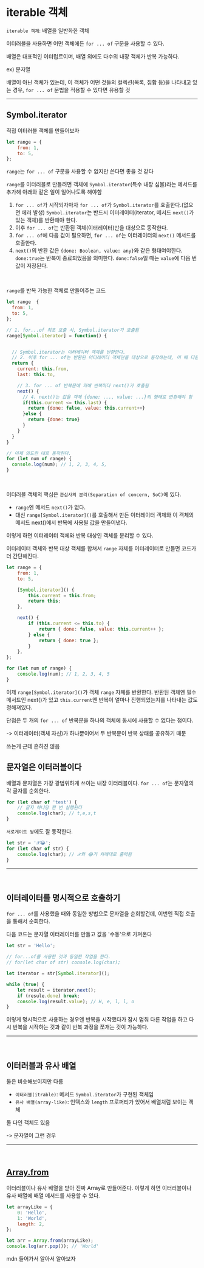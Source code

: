 # iterable 객체

`iterable 객체`: 배열을 일반화한 객체

이터러블을 사용하면 어떤 객체에든 `for ... of` 구문을 사용할 수 있다.

배열은 대표적인 이터럽르이며, 배열 외에도 다수의 내장 객체가 반복 가능하다.

ex) 문자열

배열이 아닌 객체가 있는데, 이 객체가 어떤 것들의 컬렉션(목록, 집합 등)을 나타내고 있는 경우, `for ... of` 문법을 적용할 수 있다면 유용할 것

---

## Symbol.iterator

직접 이터러블 객체를 만들어보자

```js
let range = {
	from: 1,
	to: 5,
};
```

`range`는 `for ... of` 구문을 사용할 수 없지만 쓴다면 좋을 것 같다<br>

`range`를 이터러블로 만들려면 객체에 `Symbol.iterator`(특수 내장 심볼)라는 메서드를 추가해 아래와 같은 일이 일어나도록 해야함

1. `for ... of`가 시작되자마자 `for ... of`가 `Symbol.iterator`를 호출한다.(없으면 에러 발생) `Symbol.iterator`는 반드시 이터레이터(iterator, 메서드 `next()`가 있는 객체)를 반환해야 한다.
2. 이후 `for ... of`는 반환된 객체(이터레이터)만을 대상으로 동작한다.
3. `for ... of`에 다음 값이 필요하면, `for ... of`는 이터레이터의 `next()` 메서드를 호출한다.
4. `next()`의 반환 값은 `{done: Boolean, value: any}`와 같은 형태여야한다. `done:true`는 반복이 종료되었음을 의미한다. `done:false`일 때는 `value`에 다음 번 값이 저장된다.

<br>

`range`를 반복 가능한 객체로 만들어주는 코드

```js
let range  {
  from: 1,
  to: 5,
};

// 1. for...of 최초 호출 시, Symbol.iterator가 호출됨
range[Symbol.iterator] = function() {


  // Symbol.iterator는 이터레이터 객체를 반환한다.
  // 2. 이후 for ... of는 반환된 이터레이터 객체만을 대상으로 동작하는데, 이 때 다음 값도 정해짐
  return {
    current: this.from,
    last: this.to,

    // 3. for ... of 반복문에 의해 반복마다 next()가 호출됨
    next() {
      // 4. next()는 값을 객체 {done: ..., value: ...}의 형태로 반환해야 함
      if(this.current <= this.last) {
        return {done: false, value: this.current++}
      }else {
        return {done: true}
      }
    }
  }
}

// 이제 의도한 대로 동작한다.
for (let num of range) {
  console.log(num); // 1, 2, 3, 4, 5,
}
```

<br>

이터러블 객체의 핵심은 `관심사의 분리(Separation of concern, SoC)`에 있다.

- `range`엔 메서드 `next()`가 없다.
- 대신 `range[Symbol.iterator]()`를 호출해서 만든 이터레이터 객체와 이 객체의 메서드 next()에서 반복에 사용될 값을 만들어낸다.

이렇게 하면 이터레이터 객체와 반복 대상인 객체를 분리할 수 있다.

이터레이터 객체와 반복 대상 객체를 합쳐서 `range` 자체를 이터레이터로 만들면 코드가 더 간단해진다.

```js
let range = {
	from: 1,
	to: 5,

	[Symbol.iterator]() {
		this.current = this.from;
		return this;
	},

	next() {
		if (this.current <= this.to) {
			return { done: false, value: this.current++ };
		} else {
			return { done: true };
		}
	},
};

for (let num of range) {
	console.log(num); // 1, 2, 3, 4, 5
}
```

이제 `range[Symbol.iterator]()`가 객체 `range` 자체를 반환한다. 반환된 객체엔 필수 메서드인 next()가 있고 `this.current`엔 반복이 얼마나 진행되었는지를 나타내는 값도 정해져있다.

단점은 두 개의 `for ... of` 반복문을 하나의 객체에 동시에 사용할 수 없다는 점이다.

-> 이터레이터(객체 자신)가 하나뿐이어서 두 반복문이 반복 상태를 공유하기 때문

쓰는게 근데 흔하진 않음

## 문자열은 이터러블이다

배열과 문자열은 가장 광범위하게 쓰이는 내장 이터러블이다.
`for ... of`는 문자열의 각 글자를 순회한다.

```js
for (let char of 'test') {
	// 글자 하나당 한 번 실행된다
	console.log(char); // t,e,s,t
}
```

`서로게이트 쌍`에도 잘 동작한다.

```js
let str = '𝒳😂';
for (let char of str) {
	console.log(char); // 𝒳와 😂가 차례대로 출력됨
}
```

---

<br>

## 이터레이터를 명시적으로 호출하기

`for ... of`를 사용했을 때와 동일한 방법으로 문자열을 순회할건데, 이번엔 직접 호출을 통해서 순회한다.

다음 코드는 문자열 이터레이터를 만들고 값을 '수동'으로 가져온다

```js
let str = 'Hello';

// for...of를 사용한 것과 동일한 작업을 한다.
// for(let char of str) console.log(char);

let iterator = str[Symbol.iterator]();

while (true) {
	let result = iterator.next();
	if (resule.done) break;
	console.log(result.value); // H, e, l, l, o
}
```

이렇게 명시적으로 사용하는 경우엔 반복을 시작했다가 잠시 멈춰 다른 작업을 하고 다시 반복을 시작하는 것과 같이 반복 과정을 쪼개는 것이 가능하다.

---

<br>

## 이터러블과 유사 배열

둘은 비슷해보이지만 다름

- `이터러블(itrable)`: 메서드 `Symbol.iterator`가 구현된 객체임
- `유사 배열(array-like)`: 인덱스와 `length` 프로퍼티가 있어서 배열처럼 보이는 객체

둘 다인 객체도 있음

-> 문자열이 그런 경우

---

<br>

## [Array.from](https://developer.mozilla.org/ko/docs/Web/JavaScript/Reference/Global_Objects/Array/from)

이터러블이나 유사 배열을 받아 진짜 Array로 만들어준다. 이렇게 하면 이터러블이나 유사 배열에 배열 메서드를 사용할 수 있다.

```js
let arrayLike = {
	0: 'Hello',
	1: 'World',
	length: 2,
};

let arr = Array.from(arrayLike);
console.log(arr.pop()); // 'World'
```

mdn 들어가서 알아서 알아보자